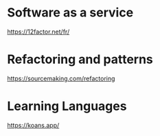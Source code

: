 # Software as a service

https://12factor.net/fr/

# Refactoring and patterns

https://sourcemaking.com/refactoring

# Learning Languages

https://koans.app/
